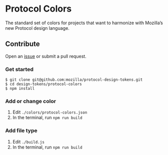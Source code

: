 # Protocol Colors

The standard set of colors for projects that want to harmonize with Mozilla’s new Protocol design language.

## Contribute

Open an [issue](https://github.com/mozilla/protocol-design-tokens/issues/new) or submit a pull request.

### Get started

```
$ git clone git@github.com:mozilla/protocol-design-tokens.git
$ cd design-tokens/protocol-colors
$ npm install
```

### Add or change color

1. Edit `./colors/protocol-colors.json`
2. In the terminal, run `npm run build`

### Add file type

1. Edit `./build.js`
2. In the terminal, run `npm run build`
